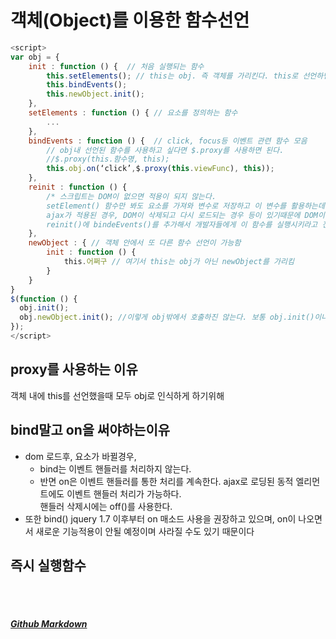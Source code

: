 # 객체(Object)를 이용한 함수선언

```javascript
<script>
var obj = {
    init : function () {  // 처음 실행되는 함수
        this.setElements(); // this는 obj. 즉 객체를 가리킨다. this로 선언하면 obj 객체 안에서 다 사용할 수 있다.
        this.bindEvents();
        this.newObject.init();
    },
    setElements : function () { // 요소를 정의하는 함수
        ...
    },
    bindEvents : function () {  // click, focus등 이벤트 관련 함수 모음
        // obj내 선언된 함수를 사용하고 싶다면 $.proxy를 사용하면 된다.
        //$.proxy(this.함수명, this);
        this.obj.on(‘click’,$.proxy(this.viewFunc), this));
    },
    reinit : function () {
        /* 스크립트는 DOM이 없으면 적용이 되지 않는다.
        setElement() 함수만 봐도 요소를 가져와 변수로 저장하고 이 변수를 활용하는데, DOM자체가 그려지지 않은 경우라면 소용이 없다.
        ajax가 적용된 경우, DOM이 삭제되고 다시 로드되는 경우 등이 있기때문에 DOM이 없는 경우를 대비해서 reinit함수를 만든다. 
        reinit()에 bindeEvents()를 추가해서 개발자들에게 이 함수를 실행시키라고 전달하는것이 좋다.*/
    },
    newObject : { // 객체 안에서 또 다른 함수 선언이 가능함
        init : function () {
            this.어쩌구 // 여기서 this는 obj가 아닌 newObject를 가리킴
        }
    }
}
$(function () {
  obj.init();
  obj.newObject.init(); //이렇게 obj밖에서 호출하진 않는다. 보통 obj.init()이나 obj 내부에서 함
});
</script>
```

## proxy를 사용하는 이유
객체 내에 this를 선언했을때 모두 obj로 인식하게 하기위해

## bind말고 on을 써야하는이유
+ dom 로드후, 요소가 바뀔경우,<br>
    + bind는 이벤트 핸들러를 처리하지 않는다.<br>
    + 반면 on은 이벤트 핸들러를 통한 처리를 계속한다. ajax로 로딩된 동적 엘리먼트에도 이벤트 핸들러 처리가 가능하다.<br>핸들러 삭제시에는 off()를 사용한다.
+ 또한 bind() jquery 1.7 이후부터 on 매소드 사용을 권장하고 있으며, on이 나오면서 새로운 기능적용이 안될 예정이며 사라질 수도 있기 때문이다

## 즉시 실행함수
<br><br>
##### [Github Markdown](https://guides.github.com/features/mastering-markdown/)
